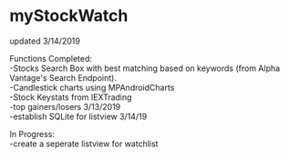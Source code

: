 # myStockWatch
updated 3/14/2019 <br />

Functions Completed:<br />
    -Stocks Search Box with best matching based on keywords (from Alpha Vantage's Search Endpoint).<br />
    -Candlestick charts using MPAndroidCharts <br />
    -Stock Keystats from IEXTrading<br />
    -top gainers/losers 3/13/2019 <br />
    -establish SQLite for listview 3/14/19 <br />
    
    
  In Progress: <br />
    -create a seperate listview for watchlist<br />
